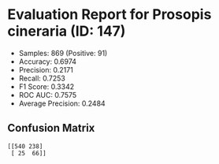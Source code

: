 # Evaluation Report for Prosopis cineraria (ID: 147)
- Samples: 869 (Positive: 91)
- Accuracy: 0.6974
- Precision: 0.2171
- Recall: 0.7253
- F1 Score: 0.3342
- ROC AUC: 0.7575
- Average Precision: 0.2484

## Confusion Matrix
```
[[540 238]
 [ 25  66]]
```